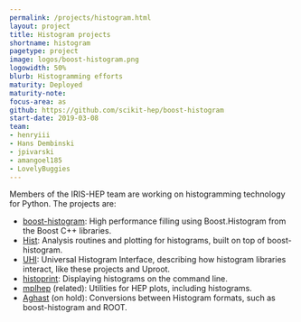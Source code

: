 ```yaml
---
permalink: /projects/histogram.html
layout: project
title: Histogram projects
shortname: histogram
pagetype: project
image: logos/boost-histogram.png
logowidth: 50%
blurb: Histogramming efforts
maturity: Deployed
maturity-note:
focus-area: as
github: https://github.com/scikit-hep/boost-histogram
start-date: 2019-03-08
team:
- henryiii
- Hans Dembinski
- jpivarski
- amangoel185
- LovelyBuggies
---
```


Members of the IRIS-HEP team are working on histogramming technology for Python. The projects are:

* [boost-histogram](https://github.com/scikit-hep/boost-histogram): High performance filling using Boost.Histogram from the Boost C++ libraries.
* [Hist](https://github.com/scikit-hep/hist): Analysis routines and plotting for histograms, built on top of boost-histogram.
* [UHI](https://github.com/scikit-hep/uhi): Universal Histogram Interface, describing how histogram libraries interact, like these projects and Uproot.
* [histoprint](https://github.com/scikit-hep/histoprint): Displaying histograms on the command line.
* [mplhep](https://github.com/scikit-hep/mplhep) (related): Utilities for HEP plots, including histograms.
* [Aghast](https://github.com/scikit-hep/aghast) (on hold): Conversions between Histogram formats, such as boost-histogram and ROOT.
